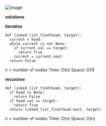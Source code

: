 ![image](https://user-images.githubusercontent.com/12803690/229168788-543f16cb-a5ba-4959-86e9-1f2af444e944.png)

**solutions**

**iterative**
```
def linked_list_find(head, target):
  current = head
  while current is not None:
    if current.val == target:
      return True
    current = current.next
  return False
```
n = number of nodes
Time: O(n)
Space: O(1)

**recursive**
```
def linked_list_find(head, target):
  if head is None:
    return False
  if head.val == target:
    return True
  return linked_list_find(head.next, target)
```
n = number of nodes
Time: O(n)
Space: O(n)

